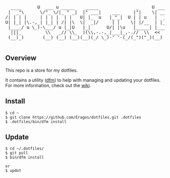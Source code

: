 <pre>
  ____      U  ___ u _____    _____              _     U _____ u ____    
 |  _"\      \/"_ \/|_ " _|  |" ___|    ___     |"|    \| ___"|// __"| u 
/| | | |     | | | |  | |   U| |_  u   |_"_|  U | | u   |  _|" <\___ \/  
U| |_| |\.-,_| |_| | /| |\  \|  _|/     | |    \| |/__  | |___  u___) |  
 |____/ u \_)-\___/ u |_|U   |_|      U/| |\u   |_____| |_____| |____/>> 
  |||_         \\   _// \\_  )(\\,-.-,_|___|_,-.//  \\  <<   >>  )(  (__)
 (__)_)       (__) (__) (__)(__)(_/ \_)-' '-(_/(_")("_)(__) (__)(__)     
 </pre>

## Overview

This repo is a store for my dotfiles.  

It contains a utility ([dfm](https://github.com/justone/dfm)) to help with managing and updating your dotfiles.
For more information, check out the [wiki](http://github.com/justone/dotfiles/wiki).

## Install

    $ cd ~
    $ git clone https://github.com/Eragos/dotfiles.git .dotfiles
    $ .dotfiles/bin/dfm install 

## Update

	$ cd ~/.dotfiles/
	$ git pull
	$ bin/dfm install 

	or
	$ updot

